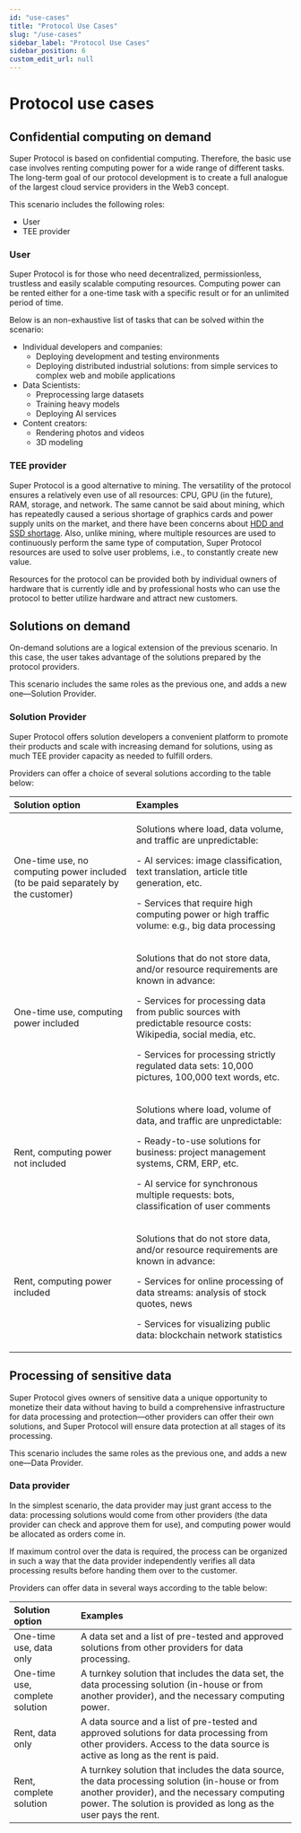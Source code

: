 ```yaml
---
id: "use-cases"
title: "Protocol Use Cases"
slug: "/use-cases"
sidebar_label: "Protocol Use Cases"
sidebar_position: 6
custom_edit_url: null
---
```


# Protocol use cases
## Confidential computing on demand
Super Protocol is based on confidential computing. Therefore, the basic use case involves renting computing power for a wide range of different tasks. The long-term goal of our protocol development is to create a full analogue of the largest cloud service providers in the Web3 concept.

This scenario includes the following roles:

- User
- TEE provider
### User
Super Protocol is for those who need decentralized, permissionless, trustless and easily scalable computing resources. Computing power can be rented either for a one-time task with a specific result or for an unlimited period of time.

Below is an non-exhaustive list of tasks that can be solved within the scenario:

- Individual developers and companies:
  - Deploying development and testing environments
  - Deploying distributed industrial solutions: from simple services to complex web and mobile applications
- Data Scientists:
  - Preprocessing large datasets
  - Training heavy models
  - Deploying AI services
- Content creators:
  - Rendering photos and videos
  - 3D modeling

### TEE provider
Super Protocol is a good alternative to mining. The versatility of the protocol ensures a relatively even use of all resources: CPU, GPU (in the future), RAM, storage, and network. The same cannot be said about mining, which has repeatedly caused a serious shortage of graphics cards and power supply units on the market, and there have been concerns about [HDD and SSD shortage](https://www.tomshardware.com/news/hard-drive-ssd-shortages-imminent-if-new-cryptocurrency-blooms). Also, unlike mining, where multiple resources are used to continuously perform the same type of computation, Super Protocol resources are used to solve user problems, i.e., to constantly create new value.

Resources for the protocol can be provided both by individual owners of hardware that is currently idle and by professional hosts who can use the protocol to better utilize hardware and attract new customers.
## Solutions on demand
On-demand solutions are a logical extension of the previous scenario. In this case, the user takes advantage of the solutions prepared by the protocol providers.

This scenario includes the same roles as the previous one, and adds a new one—Solution Provider.
### Solution Provider
Super Protocol offers solution developers a convenient platform to promote their products and scale with increasing demand for solutions, using as much TEE provider capacity as needed to fulfill orders.

Providers can offer a choice of several solutions according to the table below:

|Solution option|Examples|
| :- | :- |
|One-time use, no computing power included (to be paid separately by the customer)|<p>Solutions where load, data volume, and traffic are unpredictable:</p><p>- AI services: image classification, text translation, article title generation, etc.</p><p>- Services that require high computing power or high traffic volume: e.g., big data processing</p>|
|One-time use, computing power included|<p>Solutions that do not store data, and/or resource requirements are known in advance:</p><p>- Services for processing data from public sources with predictable resource costs: Wikipedia, social media, etc.</p><p>- Services for processing strictly regulated data sets: 10,000 pictures, 100,000 text words, etc.</p>|
|Rent, computing power not included|<p>Solutions where load, volume of data, and traffic are unpredictable:</p><p>- Ready-to-use solutions for business: project management systems, CRM, ERP, etc.</p><p>- AI service for synchronous multiple requests: bots, classification of user comments</p>|
|Rent, computing power included|<p>Solutions that do not store data, and/or resource requirements are known in advance:</p><p>- Services for online processing of data streams: analysis of stock quotes, news</p><p>- Services for visualizing public data: blockchain network statistics</p>|
## Processing of sensitive data
Super Protocol gives owners of sensitive data a unique opportunity to monetize their data without having to build a comprehensive infrastructure for data processing and protection—other providers can offer their own solutions, and Super Protocol will ensure data protection at all stages of its processing.

This scenario includes the same roles as the previous one, and adds a new one—Data Provider.
### Data provider
In the simplest scenario, the data provider may just grant access to the data: processing solutions would come from other providers (the data provider can check and approve them for use), and computing power would be allocated as orders come in.

If maximum control over the data is required, the process can be organized in such a way that the data provider independently verifies all data processing results before handing them over to the customer.

Providers can offer data in several ways according to the table below:

|Solution option|Examples|
| :- | :- |
|One-time use, data only|A data set and a list of pre-tested and approved solutions from other providers for data processing.|
|One-time use, complete solution|A turnkey solution that includes the data set, the data processing solution (in-house or from another provider), and the necessary computing power.|
|Rent, data only|A data source and a list of pre-tested and approved solutions for data processing from other providers. Access to the data source is active as long as the rent is paid.|
|Rent, complete solution|A turnkey solution that includes the data source, the data processing solution (in-house or from another provider), and the necessary computing power. The solution is provided as long as the user pays the rent.|